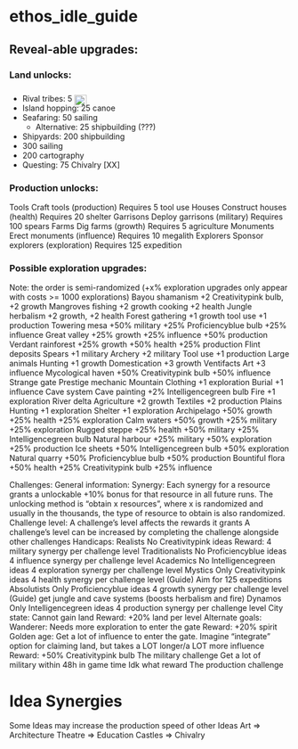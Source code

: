 # ethos_idle_guide

## Reveal-able upgrades:
### Land unlocks:
- Rival tribes: 5 <img src="exploration.png" alt=":exploration:" style="width: 22px; height: 22px;transform: translateY(10px); ">
- Island hopping: 25 canoe
- Seafaring: 50 sailing 
  - Alternative: 25 shipbuilding (???)
- Shipyards: 200 shipbuilding
- 300 sailing
- 200 cartography
- Questing: 75 <font colour="red">Chivalry</font> [XX]
### Production unlocks:
Tools
Craft tools (production)
Requires 5 tool use
Houses
Construct houses (health)
Requires 20 shelter
Garrisons
Deploy garrisons (military)
Requires 100 spears
Farms
Dig farms (growth)
Requires 5 agriculture 
Monuments
Erect monuments (influence)
Requires 10 megalith
Explorers
Sponsor explorers (exploration)
Requires 125 expedition
### Possible exploration upgrades:
Note: the order is semi-randomized (+x% exploration upgrades only appear with costs >= 1000 explorations)
Bayou 
shamanism +2 Creativitypink bulb, +2 growth
Mangroves 
fishing +2 growth
cooking +2 health
Jungle
herbalism +2 growth, +2 health
Forest
gathering +1 growth
tool use +1 production
Towering mesa
+50% military
+25% Proficiencyblue bulb
+25% influence
Great valley
+25% growth
+25% influence
+50% production
Verdant rainforest
+25% growth
+50% health
+25% production
Flint deposits 
Spears +1 military
Archery +2 military
Tool use +1 production
Large animals 
Hunting +1 growth
Domestication +3 growth
Ventifacts
Art +3 influence
Mycological haven
+50% Creativitypink bulb
+50% influence
Strange gate
Prestige mechanic
Mountain
Clothing +1 exploration 
Burial +1 influence
Cave system
Cave painting +2% Intelligencegreen bulb 
Fire +1 exploration
River delta
Agriculture +2 growth
Textiles +2 production
Plains
Hunting +1 exploration 
Shelter +1 exploration
Archipelago
+50% growth
+25% health
+25% exploration
Calm waters
+50% growth
+25% military
+25% exploration
Rugged steppe
+25% health
+50% military
+25% Intelligencegreen bulb
Natural harbour
+25% military 
+50% exploration 
+25% production
Ice sheets
+50% Intelligencegreen bulb
+50% exploration 
Natural quarry
+50% Proficiencyblue bulb
+50% production
Bountiful flora
+50% health
+25% Creativitypink bulb
+25% influence 

Challenges:
General information:
Synergy:
Each synergy for a resource grants a unlockable +10% bonus for that resource in all future runs. 
The unlocking method is “obtain x resources”, where x is randomized and usually in the thousands, the type of resource to obtain is also randomized.
Challenge level:
A challenge’s level affects the rewards it grants
A challenge’s level can be increased by completing the challenge alongside other challenges
Handicaps:
Realists
No Creativitypink ideas
Reward: 4 military synergy per challenge level
Traditionalists
No Proficiencyblue ideas
4 influence synergy per challenge level
Academics
No Intelligencegreen ideas
4 exploration synergy per challenge level
Mystics
Only Creativitypink ideas
4 health synergy per challenge level
(Guide) Aim for 125 expeditions
Absolutists
Only Proficiencyblue ideas
4 growth synergy per challenge level
(Guide) get jungle and cave systems (boosts herbalism and fire)
Dynamos
Only Intelligencegreen ideas
4 production synergy per challenge level
City state:
Cannot gain land
Reward: +20% land per level
Alternate goals:
Wanderer:
Needs more exploration to enter the gate
Reward: +20% spirit
Golden age:
Get a lot of influence to enter the gate. Imagine “integrate” option for claiming land, but takes a LOT longer/a LOT more influence 
Reward: +50% Creativitypink bulb
The military challenge
Get a lot of military within 48h in game time
Idk what reward
The production challenge




# Idea Synergies
Some Ideas may increase the production speed of other Ideas
Art => Architecture
Theatre => Education
Castles => Chivalry

